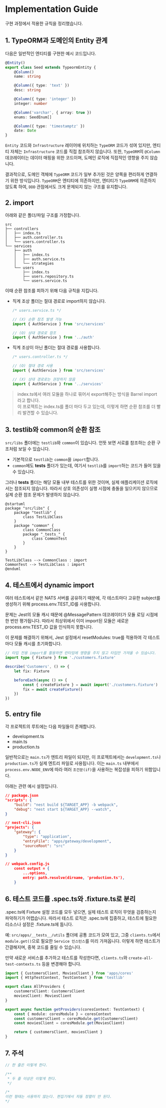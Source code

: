 # Implementation Guide

구현 과정에서 적용한 규칙을 정리했습니다.

## 1. TypeORM과 도메인의 Entity 관계

다음은 일반적인 엔티티를 구현한 예시 코드입니다.

```ts
@Entity()
export class Seed extends TypeormEntity {
    @Column()
    name: string

    @Column({ type: 'text' })
    desc: string

    @Column({ type: 'integer' })
    integer: number

    @Column('varchar', { array: true })
    enums: SeedEnum[]

    @Column({ type: 'timestamptz' })
    date: Date
}
```

`Entity` 코드와 `Infrastructure` 레이어에 위치하는 `TypeORM` 코드가 섞여 있지만, 엔티티 자체는 `Infrastructure` 코드를 직접 참조하지 않습니다.
또한, `TypeORM`의 `@Column` 데코레이터는 데이터 매핑을 위한 코드이며, 도메인 로직에 직접적인 영향을 주지 않습니다.

결과적으로, 도메인 객체에 `TypeORM` 코드가 일부 추가된 것은 양쪽을 편리하게 연결하기 위한 방식입니다. `TypeORM`은 엔티티에 의존하지만, 엔티티가 `TypeORM`에 의존하지 않도록 하여, `DDD` 관점에서도 크게 문제되지 않는 구조를 유지합니다.

## 2. import

아래와 같은 폴더/파일 구조를 가정합니다.

```
src
├── controllers
│   ├── index.ts
│   ├── auth.controller.ts
│   └── users.controller.ts
└── services
    ├── auth
    │   ├── index.ts
    │   ├── auth.service.ts
    │   └── strategies
    └── users
        ├── index.ts
        ├── users.repository.ts
        └── users.service.ts

```

이때 순환 참조를 피하기 위해 다음 규칙을 지킵니다.

- 직계 조상 폴더는 절대 경로로 import하지 않습니다.

    ```ts
    /* users.service.ts */

    // (X) 순환 참조 발생 가능
    import { AuthService } from 'src/services'

    // (O) 상대 경로로 참조
    import { AuthService } from '../auth'
    ```

- 직계 조상이 아닌 폴더는 절대 경로를 사용합니다.

    ```ts
    /* users.controller.ts */

    // (O) 절대 경로 사용
    import { AuthService } from 'src/services'

    // (X) 상대 경로로는 권장하지 않음
    import { AuthService } from '../services'
    ```

> index.ts에서 여러 모듈을 하나로 묶어서 export해주는 방식을 Barrel import라고 합니다.\
> 이 프로젝트는 index.ts를 폴더 마다 두고 있는데, 이렇게 하면 순환 참조를 더 빨리 발견할 수 있습니다.

## 3. testlib와 common의 순환 참조

`src/libs` 폴더에는 `testlib`와 `common`이 있습니다. 언뜻 보면 서로를 참조하는 순환 구조처럼 보일 수 있습니다.

- 기본적으로 `testlib`는 `common`을 `import`합니다.
- `common`에도 **tests** 폴더가 있는데, 여기서 `testlib`를 `import`하는 코드가 들어 있을 수 있습니다.

그러나 **tests** 폴더는 해당 모듈 내부 테스트를 위한 것이며, 실제 애플리케이션 로직에서는 참조되지 않습니다. 따라서 상호 의존성이 실행 시점에 충돌을 일으키지 않으므로 실제 순환 참조 문제가 발생하지 않습니다.

```plantuml
@startuml
package "src/libs" {
    package "testlib" {
        class TestLibClass
    }
    package "common" {
        class CommonClass
        package "_tests_" {
            class CommonTest
        }
    }
}

TestLibClass --> CommonClass : import
CommonTest --> TestLibClass : import
@enduml
```

## 4. 테스트에서 dynamic import

여러 테스트에서 같은 NATS 서버를 공유하기 때문에, 각 테스트마다 고유한 subject를 생성하기 위해 process.env.TEST_ID를 사용합니다.

문제는 Jest의 모듈 캐시 때문에 @MessagePattern 데코레이터가 모듈 로딩 시점에 한 번만 평가됩니다. 따라서 최상위에서 이미 import된 모듈은 새로운 process.env.TEST_ID 값을 인식하지 못합니다.

이 문제를 해결하기 위해서, Jest 설정에서 resetModules: true를 적용하여 각 테스트마다 모듈 캐시를 초기화합니다.

```ts
// 타입 전용 import를 활용하면 런타임에 영향을 주지 않고 타입만 가져올 수 있습니다.
import type { Fixture } from './customers.fixture'

describe('Customers', () => {
    let fix: Fixture

    beforeEach(async () => {
        const { createFixture } = await import('./customers.fixture')
        fix = await createFixture()
    })
})
```

## 5. entry file

각 프로젝트의 루트에는 다음 파일들이 존재합니다.

- development.ts
- main.ts
- production.ts

일반적으로는 `main.ts`가 엔트리 파일이 되지만, 이 프로젝트에서는 `development.ts`나 `production.ts`가 실제 엔트리 파일로 사용됩니다.
이는 `main.ts` 내부에서 `process.env.NODE_ENV`에 따라 여러 `조건문(if)`을 사용하는 복잡성을 피하기 위함입니다.

아래는 관련 예시 설정입니다.

```json
// package.json
"scripts": {
    "build": "nest build ${TARGET_APP} -b webpack",
    "debug": "nest start ${TARGET_APP} --watch",
}
```

```json
// nest-cli.json
"projects": {
    "gateway": {
        "type": "application",
        "entryFile": "apps/gateway/development",
        "sourceRoot": "src"
    }
}
```

```json
// webpack.config.js
    const output = {
        ...options,
        entry: path.resolve(dirname, 'production.ts'),
    }
```

## 6. 테스트 코드를 .spec.ts와 .fixture.ts로 분리

.spec.ts에 Fixture 설정 코드를 모두 넣으면, 실제 테스트 로직이 무엇을 검증하는지 파악하기가 어렵습니다. 따라서 테스트 로직은 .spec.ts에 집중하고, 테스트에 필요한 리소스나 설정은 .fixture.ts에 둡니다.

예: `src/apps/__tests__/utils` 폴더에 공통 코드가 모여 있고, 그중 `clients.ts`에서 `module.get()`으로 필요한 `Service 인스턴스`를 미리 가져옵니다. 이렇게 하면 테스트가 간결해지며, 중복 코드를 줄일 수 있습니다.

만약 새로운 서비스를 추가하고 테스트를 작성한다면, `clients.ts`와 `create-all-test-contexts.ts` 등을 변경해야 합니다.

```ts
import { CustomersClient, MoviesClient } from 'apps/cores'
import { HttpTestContext, TestContext } from 'testlib'

export class AllProviders {
    customersClient: CustomersClient
    moviesClient: MoviesClient
}

export async function getProviders(coresContext: TestContext) {
    const { module: coresModule } = coresContext
    const customersClient = coresModule.get(CustomersClient)
    const moviesClient = coresModule.get(MoviesClient)

    return { customersClient, moviesClient }
}
```

## 7. 주석

```ts
// 한 줄은 이렇게 한다.

/**
 * 두 줄 이상은 이렇게 한다.
 */

/*
이런 형태는 사용하지 않는다. 편집기에서 자동 정렬이 안 된다.
*/
```
